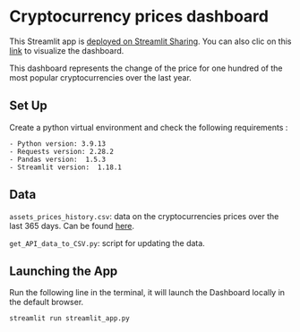 # Cryptocurrency prices dashboard
This Streamlit app is [deployed on Streamlit Sharing](https://share.streamlit.io/). You can also clic on this [link]() to visualize the dashboard.

This dashboard represents the change of the price for one hundred of the most popular cryptocurrencies over the last year.

## Set Up

Create a python virtual environment and check the following requirements :

```
- Python version: 3.9.13
- Requests version: 2.28.2
- Pandas version:  1.5.3
- Streamlit version:  1.18.1
```

## Data

<code>assets_prices_history.csv</code>: data on the cryptocurrencies prices over the last 365 days. Can be found [here](https://docs.coincap.io/).

<code>get_API_data_to_CSV.py</code>: script for updating the data.


## Launching the App

Run the following line in the terminal, it will launch the Dashboard locally in the default browser.

```
streamlit run streamlit_app.py
```